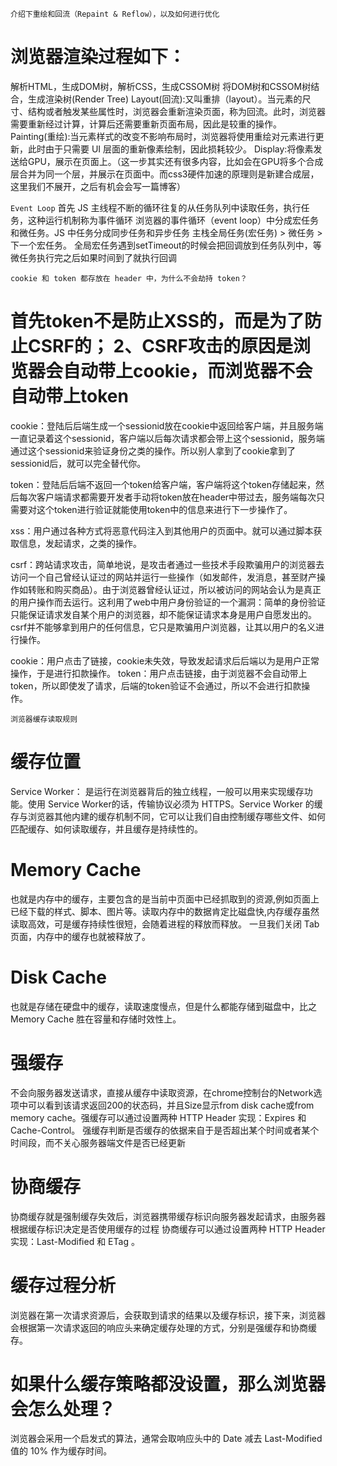 `介绍下重绘和回流（Repaint & Reflow），以及如何进行优化`
# 浏览器渲染过程如下：
解析HTML，生成DOM树，解析CSS，生成CSSOM树
将DOM树和CSSOM树结合，生成渲染树(Render Tree)
Layout(回流):又叫重排（layout）。当元素的尺寸、结构或者触发某些属性时，浏览器会重新渲染页面，称为回流。此时，浏览器需要重新经过计算，计算后还需要重新页面布局，因此是较重的操作。
Painting(重绘):当元素样式的改变不影响布局时，浏览器将使用重绘对元素进行更新，此时由于只需要 UI 层面的重新像素绘制，因此损耗较少。
Display:将像素发送给GPU，展示在页面上。（这一步其实还有很多内容，比如会在GPU将多个合成层合并为同一个层，并展示在页面中。而css3硬件加速的原理则是新建合成层，这里我们不展开，之后有机会会写一篇博客）


`Event Loop`
首先 JS 主线程不断的循环往复的从任务队列中读取任务，执行任务，这种运行机制称为事件循环
浏览器的事件循环（event loop）中分成宏任务和微任务。JS 中任务分成同步任务和异步任务
主栈全局任务(宏任务) > 微任务 > 下一个宏任务。
全局宏任务遇到setTimeout的时候会把回调放到任务队列中，等微任务执行完之后如果时间到了就执行回调



`cookie 和 token 都存放在 header 中，为什么不会劫持 token？`
# 首先token不是防止XSS的，而是为了防止CSRF的； 2、CSRF攻击的原因是浏览器会自动带上cookie，而浏览器不会自动带上token
cookie：登陆后后端生成一个sessionid放在cookie中返回给客户端，并且服务端一直记录着这个sessionid，客户端以后每次请求都会带上这个sessionid，服务端通过这个sessionid来验证身份之类的操作。所以别人拿到了cookie拿到了sessionid后，就可以完全替代你。

token：登陆后后端不返回一个token给客户端，客户端将这个token存储起来，然后每次客户端请求都需要开发者手动将token放在header中带过去，服务端每次只需要对这个token进行验证就能使用token中的信息来进行下一步操作了。

xss：用户通过各种方式将恶意代码注入到其他用户的页面中。就可以通过脚本获取信息，发起请求，之类的操作。

csrf：跨站请求攻击，简单地说，是攻击者通过一些技术手段欺骗用户的浏览器去访问一个自己曾经认证过的网站并运行一些操作（如发邮件，发消息，甚至财产操作如转账和购买商品）。由于浏览器曾经认证过，所以被访问的网站会认为是真正的用户操作而去运行。这利用了web中用户身份验证的一个漏洞：简单的身份验证只能保证请求发自某个用户的浏览器，却不能保证请求本身是用户自愿发出的。csrf并不能够拿到用户的任何信息，它只是欺骗用户浏览器，让其以用户的名义进行操作。

cookie：用户点击了链接，cookie未失效，导致发起请求后后端以为是用户正常操作，于是进行扣款操作。
token：用户点击链接，由于浏览器不会自动带上token，所以即使发了请求，后端的token验证不会通过，所以不会进行扣款操作。



`浏览器缓存读取规则`
# 缓存位置
Service Worker：
是运行在浏览器背后的独立线程，一般可以用来实现缓存功能。使用 Service Worker的话，传输协议必须为 HTTPS。Service Worker 的缓存与浏览器其他内建的缓存机制不同，它可以让我们自由控制缓存哪些文件、如何匹配缓存、如何读取缓存，并且缓存是持续性的。
# Memory Cache
也就是内存中的缓存，主要包含的是当前中页面中已经抓取到的资源,例如页面上已经下载的样式、脚本、图片等。读取内存中的数据肯定比磁盘快,内存缓存虽然读取高效，可是缓存持续性很短，会随着进程的释放而释放。 一旦我们关闭 Tab 页面，内存中的缓存也就被释放了。

# Disk Cache
也就是存储在硬盘中的缓存，读取速度慢点，但是什么都能存储到磁盘中，比之 Memory Cache 胜在容量和存储时效性上。


# 强缓存
不会向服务器发送请求，直接从缓存中读取资源，在chrome控制台的Network选项中可以看到该请求返回200的状态码，并且Size显示from disk cache或from memory cache。强缓存可以通过设置两种 HTTP Header 实现：Expires 和 Cache-Control。
强缓存判断是否缓存的依据来自于是否超出某个时间或者某个时间段，而不关心服务器端文件是否已经更新


# 协商缓存
协商缓存就是强制缓存失效后，浏览器携带缓存标识向服务器发起请求，由服务器根据缓存标识决定是否使用缓存的过程
协商缓存可以通过设置两种 HTTP Header 实现：Last-Modified 和 ETag 。

# 缓存过程分析
浏览器在第一次请求资源后，会获取到请求的结果以及缓存标识，接下来，浏览器会根据第一次请求返回的响应头来确定缓存处理的方式，分别是强缓存和协商缓存。

# 如果什么缓存策略都没设置，那么浏览器会怎么处理？
浏览器会采用一个启发式的算法，通常会取响应头中的 Date 减去 Last-Modified 值的 10% 作为缓存时间。